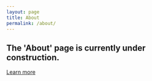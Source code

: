 ```yaml
---
layout: page
title: About
permalink: /about/
---
```

<main class="main">
    <section class="bio">
        <h2 class="h1">The 'About' page is currently under construction.</h2>
    </section>
    <a class="button">
        <a class="arrow-link" href="https://www.linkedin.com/in/jmwii1981/" target="_blank">Learn more</a>
    </a>
</main>